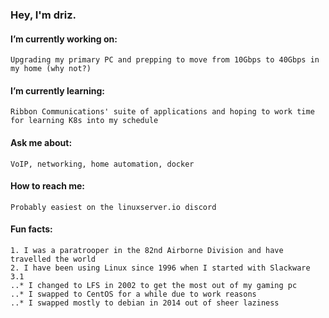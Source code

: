 ### Hey, I'm driz.

#### I’m currently working on:
    Upgrading my primary PC and prepping to move from 10Gbps to 40Gbps in my home (why not?)
#### I’m currently learning:
    Ribbon Communications' suite of applications and hoping to work time for learning K8s into my schedule
#### Ask me about:
    VoIP, networking, home automation, docker
#### How to reach me: 
    Probably easiest on the linuxserver.io discord
#### Fun facts:
    1. I was a paratrooper in the 82nd Airborne Division and have travelled the world
    2. I have been using Linux since 1996 when I started with Slackware 3.1
    ..* I changed to LFS in 2002 to get the most out of my gaming pc
    ..* I swapped to CentOS for a while due to work reasons
    ..* I swapped mostly to debian in 2014 out of sheer laziness
